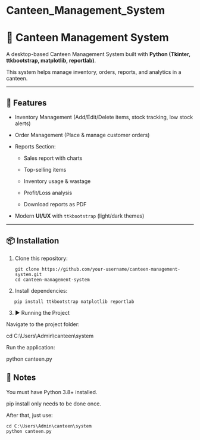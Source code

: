 # Canteen_Management_System

# 🍴 Canteen Management System

A desktop-based Canteen Management System built with **Python (Tkinter, ttkbootstrap, matplotlib, reportlab)**.  


This system helps manage inventory, orders, reports, and analytics in a canteen.

---

## 🚀 Features
- Inventory Management (Add/Edit/Delete items, stock tracking, low stock alerts)

  
- Order Management (Place & manage customer orders)
  
- Reports Section:
  
  - Sales report with charts
    
  - Top-selling items
    
  - Inventory usage & wastage
    
  - Profit/Loss analysis
    
  - Download reports as PDF
    
- Modern **UI/UX** with `ttkbootstrap` (light/dark themes)

---

## 📦 Installation


1. Clone this repository:
   ```
   git clone https://github.com/your-username/canteen-management-system.git
   cd canteen-management-system
   ```

2. Install dependencies:
   
```
   pip install ttkbootstrap matplotlib reportlab

```

3. ▶️ Running the Project

Navigate to the project folder:

cd C:\Users\Admin\canteen\system

Run the application:

python canteen.py

## 📘 Notes

You must have Python 3.8+ installed.

pip install only needs to be done once.

After that, just use:

```
cd C:\Users\Admin\canteen\system
python canteen.py

```




